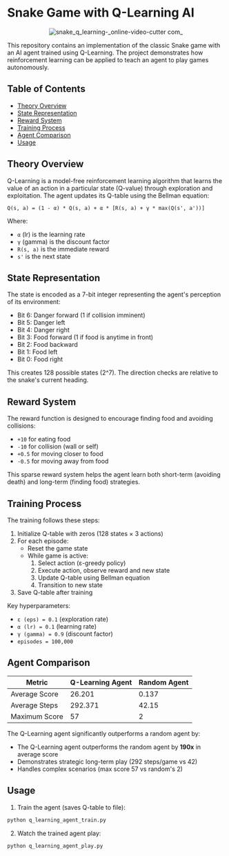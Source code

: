 # Snake Game with Q-Learning AI

<p align="center">
  <img src="https://github.com/user-attachments/assets/d29edc23-e372-4dc8-9297-64699f60afe1" alt="snake_q_learning-_online-video-cutter com_">
</p>



This repository contains an implementation of the classic Snake game with an AI agent trained using Q-Learning. The project demonstrates how reinforcement learning can be applied to teach an agent to play games autonomously.

## Table of Contents
- [Theory Overview](#theory-overview)
- [State Representation](#state-representation)
- [Reward System](#reward-system)
- [Training Process](#training-process)
- [Agent Comparison](#agent-comparison)
- [Usage](#usage)

## Theory Overview

Q-Learning is a model-free reinforcement learning algorithm that learns the value of an action in a particular state (Q-value) through exploration and exploitation. The agent updates its Q-table using the Bellman equation:

``` Q(s, a) = (1 - α) * Q(s, a) + α * [R(s, a) + γ * max(Q(s', a'))] ``` 

Where:
- `α` (lr) is the learning rate
- `γ` (gamma) is the discount factor
- `R(s, a)` is the immediate reward
- `s'` is the next state

## State Representation

The state is encoded as a 7-bit integer representing the agent's perception of its environment:

 - Bit 6: Danger forward (1 if collision imminent)
 - Bit 5: Danger left
 - Bit 4: Danger right
 - Bit 3: Food forward (1 if food is anytime in front)
 - Bit 2: Food backward
 - Bit 1: Food left
 - Bit 0: Food right

This creates 128 possible states (2^7). The direction checks are relative to the snake's current heading.

## Reward System

The reward function is designed to encourage finding food and avoiding collisions:

- `+10` for eating food
- `-10` for collision (wall or self)
- `+0.5` for moving closer to food
- `-0.5` for moving away from food

This sparse reward system helps the agent learn both short-term (avoiding death) and long-term (finding food) strategies.

## Training Process

The training follows these steps:
1. Initialize Q-table with zeros (128 states × 3 actions)
2. For each episode:
   - Reset the game state
   - While game is active:
     1. Select action (ε-greedy policy)
     2. Execute action, observe reward and new state
     3. Update Q-table using Bellman equation
     4. Transition to new state
3. Save Q-table after training

Key hyperparameters:
- `ε (eps) = 0.1` (exploration rate)
- `α (lr) = 0.1` (learning rate)
- `γ (gamma) = 0.9` (discount factor)
- `episodes = 100,000`

## Agent Comparison

| Metric                     | Q-Learning Agent        | Random Agent          |
|----------------------------|-------------------------|-----------------------|
| Average Score              | 26.201                  | 0.137                 |
| Average Steps              | 292.371                 | 42.15                 |
| Maximum Score              | 57                      | 2                     |

The Q-Learning agent significantly outperforms a random agent by:
- The Q-Learning agent outperforms the random agent by **190x** in average score
- Demonstrates strategic long-term play (292 steps/game vs 42)
- Handles complex scenarios (max score 57 vs random's 2)

## Usage

1. Train the agent (saves Q-table to file):

```bash
python q_learning_agent_train.py
```

2. Watch the trained agent play:

```bash
python q_learning_agent_play.py
```
